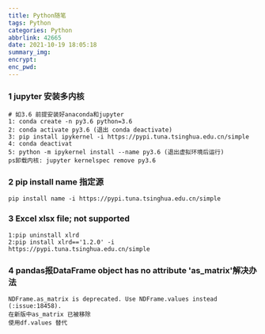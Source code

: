 ```yaml
---
title: Python随笔
tags: Python
categories: Python
abbrlink: 42665
date: 2021-10-19 18:05:18
summary_img:
encrypt:
enc_pwd:
---
```


### 1 jupyter 安装多内核

```shell
# 如3.6 前提安装好anaconda和jupyter
1: conda create -n py3.6 python=3.6
2: conda activate py3.6 (退出 conda deactivate)
3: pip install ipykernel -i https://pypi.tuna.tsinghua.edu.cn/simple
4: conda deactivat
5: python -m ipykernel install --name py3.6 (退出虚拟环境后运行)
ps卸载内核: jupyter kernelspec remove py3.6
```

### 2 pip install name 指定源

```
pip install name -i https://pypi.tuna.tsinghua.edu.cn/simple
```

### 3 Excel xlsx file; not supported

```shell
1:pip uninstall xlrd
2:pip install xlrd=='1.2.0' -i https://pypi.tuna.tsinghua.edu.cn/simple
```

### 4 pandas报DataFrame object has no attribute 'as_matrix'解决办法

```
NDFrame.as_matrix is deprecated. Use NDFrame.values instead (:issue:18458).
在新版中as_matrix 已被移除
使用df.values 替代
```

